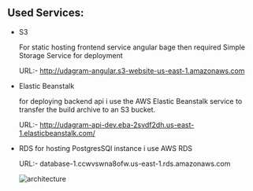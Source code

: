 ## Used Services:

- S3

  For static hosting frontend service angular bage then required Simple Storage Service for deployment

  URL:- http://udagram-angular.s3-website-us-east-1.amazonaws.com

- Elastic Beanstalk

  for deploying backend api i use the AWS Elastic Beanstalk service to transfer the build archive to an S3 bucket.

  URL:- http://udagram-api-dev.eba-2svdf2dh.us-east-1.elasticbeanstalk.com/

- RDS
  for hosting PostgresSQl instance i use AWS RDS

  URL:- database-1.ccwvswna8ofw.us-east-1.rds.amazonaws.com

  ![architecture](https://github.com/tawfik-s/deploy-fullstack-web-app/docs/architecture_diagram.png)
